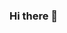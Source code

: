 ### Hi there 👋

<!--
**luisafzn/luisafzn** is a ✨ _special_ ✨ repository because its `README.md` (this file) appears on your GitHub profile.

hello new account